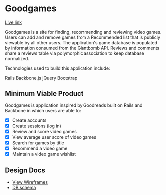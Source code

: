 # Goodgames

[Live link][link]

[link]: http://thegoodgames.xyz

Goodgames is a site for finding, recommending and reviewing video games. Users can add and remove games from a Recommended list that is publicly viewable by all other users. The application's game database is populated by information consumed from the Giantbomb API. Reviews and comments share a reviews table via polymorphic association to keep database normalized.

Technologies used to build this application include:

Rails
Backbone.js
jQuery
Bootstrap

## Minimum Viable Product
Goodgames is application inspired by Goodreads built on Rails and Backbone in which users are able to:

<!-- This is a Markdown checklist. Use it to keep track of your progress! -->

- [X] Create accounts
- [X] Create sessions (log in)
- [X] Review and score video games
- [X] View average user score of video games
- [X] Search for games by title
- [X] Recommend a video game
- [X] Maintain a video game wishlist

## Design Docs
* [View Wireframes][views]
* [DB schema][schema]

[views]: ./docs/views.md
[schema]: ./docs/schema.md
